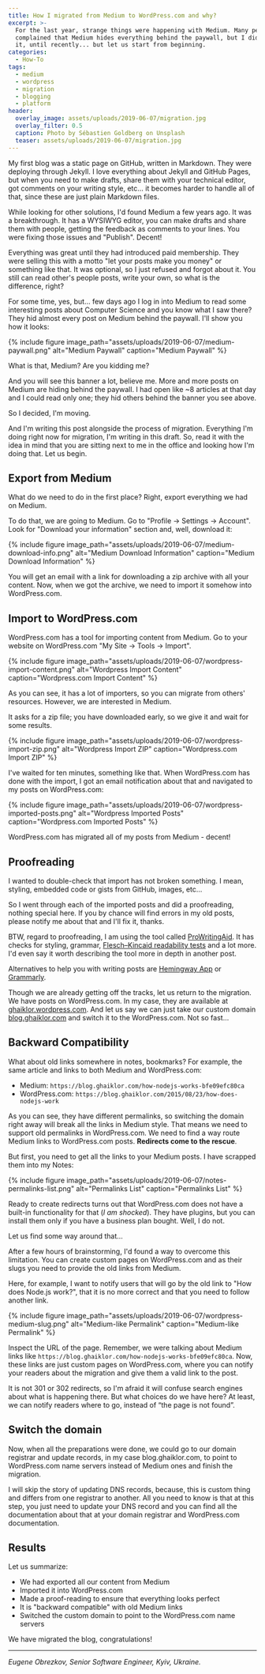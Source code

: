 ```yaml
---
title: How I migrated from Medium to WordPress.com and why?
excerpt: >-
  For the last year, strange things were happening with Medium. Many people
  complained that Medium hides everything behind the paywall, but I didn't get
  it, until recently... but let us start from beginning.
categories:
  - How-To
tags:
  - medium
  - wordpress
  - migration
  - blogging
  - platform
header:
  overlay_image: assets/uploads/2019-06-07/migration.jpg
  overlay_filter: 0.5
  caption: Photo by Sébastien Goldberg on Unsplash
  teaser: assets/uploads/2019-06-07/migration.jpg
---
```


My first blog was a static page on GitHub, written in Markdown. They were
deploying through Jekyll. I love everything about Jekyll and GitHub Pages, but
when you need to make drafts, share them with your technical editor, got
comments on your writing style, etc... it becomes harder to handle all of that,
since these are just plain Markdown files.

While looking for other solutions, I'd found Medium a few years ago. It was a
breakthrough. It has a WYSIWYG editor, you can make drafts and share them with
people, getting the feedback as comments to your lines. You were fixing those
issues and "Publish". Decent!

Everything was great until they had introduced paid membership. They were
selling this with a motto "let your posts make you money" or something like
that. It was optional, so I just refused and forgot about it. You still can read
other's people posts, write your own, so what is the difference, right?

For some time, yes, but… few days ago I log in into Medium to read some
interesting posts about Computer Science and you know what I saw there? They hid
almost every post on Medium behind the paywall. I'll show you how it looks:

{% include figure image_path="assets/uploads/2019-06-07/medium-paywall.png" alt="Medium Paywall" caption="Medium Paywall" %}

What is that, Medium? Are you kidding me?

And you will see this banner a lot, believe me. More and more posts on Medium
are hiding behind the paywall. I had open like ~8 articles at that day and I
could read only one; they hid others behind the banner you see above.

So I decided, I'm moving.

And I'm writing this post alongside the process of migration. Everything I'm
doing right now for migration, I'm writing in this draft. So, read it with the
idea in mind that you are sitting next to me in the office and looking how I'm
doing that. Let us begin.

## Export from Medium

What do we need to do in the first place? Right, export everything we had on
Medium.

To do that, we are going to Medium. Go to "Profile -> Settings -> Account". Look
for "Download your information" section and, well, download it:

{% include figure image_path="assets/uploads/2019-06-07/medium-download-info.png" alt="Medium Download Information" caption="Medium Download Information" %}

You will get an email with a link for downloading a zip archive with all your
content. Now, when we got the archive, we need to import it somehow into
WordPress.com.

## Import to WordPress.com

WordPress.com has a tool for importing content from Medium. Go to your website
on WordPress.com "My Site -> Tools -> Import".

{% include figure image_path="assets/uploads/2019-06-07/wordpress-import-content.png" alt="Wordpress Import Content" caption="Wordpress.com Import Content" %}

As you can see, it has a lot of importers, so you can migrate from others'
resources. However, we are interested in Medium.

It asks for a zip file; you have downloaded early, so we give it and wait for
some results.

{% include figure image_path="assets/uploads/2019-06-07/wordpress-import-zip.png" alt="Wordpress Import ZIP" caption="Wordpress.com Import ZIP" %}

I've waited for ten minutes, something like that. When WordPress.com has done
with the import, I got an email notification about that and navigated to my
posts on WordPress.com:

{% include figure image_path="assets/uploads/2019-06-07/wordpress-imported-posts.png" alt="Wordpress Imported Posts" caption="Wordpress.com Imported Posts" %}

WordPress.com has migrated all of my posts from Medium - decent!

## Proofreading

I wanted to double-check that import has not broken something. I mean, styling,
embedded code or gists from GitHub, images, etc…

So I went through each of the imported posts and did a proofreading, nothing
special here. If you by chance will find errors in my old posts, please notify
me about that and I'll fix it, thanks.

BTW, regard to proofreading, I am using the tool called
[ProWritingAid](https://prowritingaid.com/). It has checks for styling, grammar,
[Flesch–Kincaid readability tests](https://en.wikipedia.org/wiki/Flesch%E2%80%93Kincaid_readability_tests)
and a lot more. I'd even say it worth describing the tool more in depth in
another post.

Alternatives to help you with writing posts are
[Hemingway App](https://www.hemingwayapp.com/) or
[Grammarly](https://grammarly.com/).

Though we are already getting off the tracks, let us return to the migration. We
have posts on WordPress.com. In my case, they are available at
[ghaiklor.wordpress.com](https://ghaiklor.wordpress.com). And let us say we can
just take our custom domain [blog.ghaiklor.com](https://blog.ghaiklor.com) and
switch it to the WordPress.com. Not so fast...

## Backward Compatibility

What about old links somewhere in notes, bookmarks? For example, the same
article and links to both Medium and WordPress.com:

- Medium: `https://blog.ghaiklor.com/how-nodejs-works-bfe09efc80ca`
- WordPress.com: `https://blog.ghaiklor.com/2015/08/23/how-does-nodejs-work`

As you can see, they have different permalinks, so switching the domain right
away will break all the links in Medium style. That means we need to support old
permalinks in WordPress.com. We need to find a way route Medium links to
WordPress.com posts. **Redirects come to the rescue**.

But first, you need to get all the links to your Medium posts. I have scrapped
them into my Notes:

{% include figure image_path="assets/uploads/2019-06-07/notes-permalinks-list.png" alt="Permalinks List" caption="Permalinks List" %}

Ready to create redirects turns out that WordPress.com does not have a built-in
functionality for that (_I am shocked_). They have plugins, but you can install
them only if you have a business plan bought. Well, I do not.

Let us find some way around that…

After a few hours of brainstorming, I'd found a way to overcome this limitation.
You can create custom pages on WordPress.com and as their slugs you need to
provide the old links from Medium.

Here, for example, I want to notify users that will go by the old link to "How
does Node.js work?", that it is no more correct and that you need to follow
another link.

{% include figure image_path="assets/uploads/2019-06-07/wordpress-medium-slug.png" alt="Medium-like Permalink" caption="Medium-like Permalink" %}

Inspect the URL of the page. Remember, we were talking about Medium links
like `https://blog.ghaiklor.com/how-nodejs-works-bfe09efc80ca`. Now, these links
are just custom pages on WordPress.com, where you can notify your readers about
the migration and give them a valid link to the post.

It is not 301 or 302 redirects, so I'm afraid it will confuse search engines
about what is happening there. But what choices do we have here? At least, we
can notify readers where to go, instead of “the page is not found”.

## Switch the domain

Now, when all the preparations were done, we could go to our domain registrar
and update records, in my case blog.ghaiklor.com, to point to WordPress.com name
servers instead of Medium ones and finish the migration.

I will skip the story of updating DNS records, because, this is custom thing and
differs from one registrar to another. All you need to know is that at this
step, you just need to update your DNS record and you can find all the
documentation about that at your domain registrar and WordPress.com
documentation.

## Results

Let us summarize:

- We had exported all our content from Medium
- Imported it into WordPress.com
- Made a proof-reading to ensure that everything looks perfect
- It is "backward compatible" with old Medium links
- Switched the custom domain to point to the WordPress.com name servers

We have migrated the blog, congratulations!

---

_Eugene Obrezkov, Senior Software Engineer, Kyiv, Ukraine._

